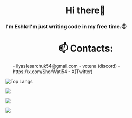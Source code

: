 <h1 align="center"> Hi there👋 </h1>
 <h3> I'm EshkrI'm just writing code in my free time.😛</h3>

<h1 align="center">📫 Contacts:</h1>
<ol>
 - ilyaslesarchuk54@gmail.com 
 - votena (discord)
 - https://x.com/ShorWati54 - X(Twitter)
</ol>

![Top Langs](https://github-readme-stats.vercel.app/api/top-langs/?username=ShorWati&theme=solarized_dark)

![](https://github-profile-summary-cards.vercel.app/api/cards/profile-details?username=ShorWati&theme=solarized_dark)


![](https://github-profile-summary-cards.vercel.app/api/cards/stats?username=ShorWati&theme=solarized_dark)


![](https://github-profile-summary-cards.vercel.app/api/cards/productive-time?username=ShorWati&theme=solarized_dark)
